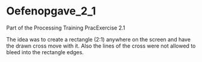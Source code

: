 # Oefenopgave_2_1
Part of the Processing Training PracExercise 2.1

The idea was to create a rectangle (2:1) anywhere on the screen and have the drawn cross move with it.
Also the lines of the cross were not allowed to bleed into the rectangle edges.
